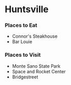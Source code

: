 # Huntsville

### Places to Eat
- Connor's Steakhouse
- Bar Louie
### Places to Visit
- Monte Sano State Park
- Space and Rocket Center
- Bridgestreet